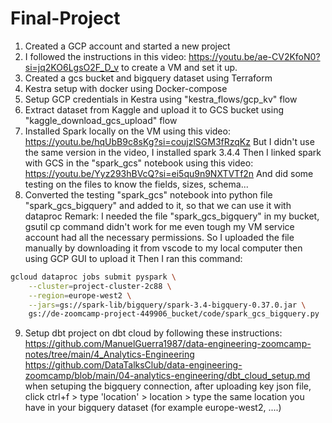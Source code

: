 # Final-Project

1) Created a GCP account and started a new project
2) I followed the instructions in this video: https://youtu.be/ae-CV2KfoN0?si=jq2KO6LgsO2F_D_v to create a VM and set it up. 
3) Created a gcs bucket and bigquery dataset using Terraform 
4) Kestra setup with docker using Docker-compose
5) Setup GCP credentials in Kestra using "kestra_flows/gcp_kv" flow
6) Extract dataset from Kaggle and upload it to GCS bucket using "kaggle_download_gcs_upload" flow
7) Installed Spark locally on the VM using this video: https://youtu.be/hqUbB9c8sKg?si=coujzlSGM3fRzqKz
But I didn't use the same version in the video, I installed spark 3.4.4
Then I linked spark with GCS in the "spark_gcs" notebook using this video: https://youtu.be/Yyz293hBVcQ?si=ei5qu9n9NXTVTf2n 
And did some testing on the files to know the fields, sizes, schema...
8) Converted the testing "spark_gcs" notebook into python file "spark_gcs_bigquery" and added to it, 
so that we can use it with dataproc
Remark: I needed the file "spark_gcs_bigquery" in my bucket, gsutil cp command didn't work for me even tough my VM service account
had all the necessary permissions.
So I uploaded the file manually by downloading it from vscode to my local computer then using GCP GUI to upload it
Then I ran this command:
```bash
gcloud dataproc jobs submit pyspark \
    --cluster=project-cluster-2c88 \
    --region=europe-west2 \
    --jars=gs://spark-lib/bigquery/spark-3.4-bigquery-0.37.0.jar \
    gs://de-zoomcamp-project-449906_bucket/code/spark_gcs_bigquery.py
```
9) Setup dbt project on dbt cloud by following these instructions:      
https://github.com/ManuelGuerra1987/data-engineering-zoomcamp-notes/tree/main/4_Analytics-Engineering  
https://github.com/DataTalksClub/data-engineering-zoomcamp/blob/main/04-analytics-engineering/dbt_cloud_setup.md  
when setuping the bigquery connection, after uploading key json file, click ctrl+f > type 'location' > location >
type the same location you have in your bigquery dataset (for example europe-west2, ....)
